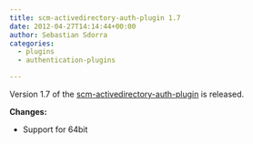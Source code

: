 ```yaml
---
title: scm-activedirectory-auth-plugin 1.7
date: 2012-04-27T14:14:44+00:00
author: Sebastian Sdorra
categories:
  - plugins
  - authentication-plugins

---
```

Version 1.7 of the [scm-activedirectory-auth-plugin](https://bitbucket.org/davidmc24/scm-activedirectory-auth-plugin) is released.

**Changes:**

- Support for 64bit

